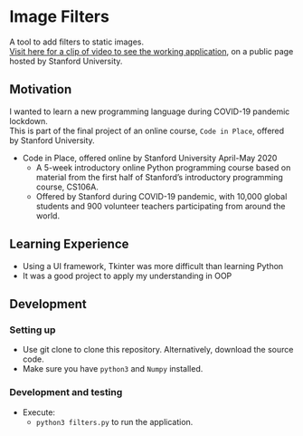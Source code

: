 # Image Filters
A tool to add filters to static images.<br>
[Visit here for a clip of video to see the working application](https://compedu.stanford.edu/codeinplace/public/projects/1187.html), on a public page hosted by Stanford University.

## Motivation 
I wanted to learn a new programming language during COVID-19 pandemic lockdown.<br>
This is part of the final project of an online course, `Code in Place`, offered by Stanford University. <br>

* Code in Place, offered online by Stanford University April-May 2020
  * A 5-week introductory online Python programming course based on material from the first half of Stanford’s introductory programming course, CS106A.
  * Offered by Stanford during COVID-19 pandemic, with 10,000 global students and 900 volunteer teachers participating from around the world.


## Learning Experience 
* Using a UI framework, Tkinter was more difficult than learning Python
* It was a good project to apply my understanding in OOP


## Development 

### Setting up
* Use git clone to clone this repository. Alternatively, download the source code.
* Make sure you have `python3` and `Numpy` installed.

### Development and testing
* Execute:
  * `python3 filters.py` to run the application. 

